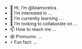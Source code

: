 - 👋 Hi, I’m @biiamoreiira
- 👀 I’m interested in ...
- 🌱 I’m currently learning ...
- 💞️ I’m looking to collaborate on ...
- 📫 How to reach me ...
- 😄 Pronouns: ...
- ⚡ Fun fact: ...

<!---
biiamoreiira/biiamoreiira is a ✨ special ✨ repository because its `README.md` (this file) appears on your GitHub profile.
You can click the Preview link to take a look at your changes.
--->
